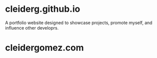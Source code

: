 # cleiderg.github.io
A portfolio website designed to showcase projects, promote myself, and influence other developrs.
<br>
<h1>cleidergomez.com</h1>
